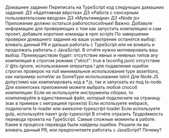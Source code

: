 Домашнее задание
Переписать на TypeScript код следующих домашних заданий:
ДЗ «Адаптивная вёрстка»
ДЗ «Работа с сенсорным пользовательским вводом»
ДЗ «Мультимедиа»
ДЗ «Node js»
Приложение должно остаться работоспособным!
Важно: Добавьте информацию для проверяющих о том как запустить компиляцию и сам проект, добавьте короткие команды в npm scripts
По завершении проверки домашнего задания на ваше усмотрение останется выбор: вливать данный PR и дальше работать с TypeScript или не вливать и продолжать работать с JavaScript. В отчёте нужно мотивировать ваш выбор.
Преимуществом будет:
отсутствие явных и неявных типов any
компиляция в строгом режиме ("strict": true в tsconfig.json)
отсутствие // @ts-ignore, использования оператора ! для подавления ошибок строгих проверок на null
минимальное использование type assertions, как например someVar as SomeType
использование tslint
Для Node.JS допустимо как компилировать код в *.js, так и запускать из под ts-node.
Для клиентских приложений можете выбрать любой способ компиляции:
Если не используете инструменты сборки, то компилируйте в единственный файл, который подключите на страницу (как в примере c миграцией проекта)
Если используете webpack, подключите ts-loader или awesome-typescript-loader
Если используете gulp, используйте пакет gulp-typescript
В отчёте отразить
Трудоёмкость перевода проекта на TypeScript. Самые сложные моменты в работе.
Какие в процессе перевода были найдены ошибки.
Решили ли вы вливать данный PR, или предпочитаете работать с JavaScript? Почему?
